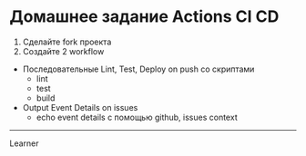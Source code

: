 # Домашнее задание Actions CI CD

1. Сделайте fork проекта
2. Создайте 2 workflow

- Последовательные Lint, Test, Deploy on push со скриптами
  - lint
  - test
  - build
- Output Event Details on issues
  - echo event details с помощью github, issues context

---

Learner
